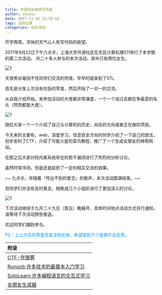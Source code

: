 ```yaml
---
title: 开源社区技术交流会
author: shuosc
date: 2017-11-26 22:59:54
tags: 活动记录
categories: 社区活动
---
```

开学两周，凉快的天气让人有写代码的欲望。

2017年9月22日下午六点半，上海大学开源社区在东区计算机楼511举行了本学期的第二次活动。
共二十多人参与的本次活动，其中只有两位女生。

![1](/img/17秋/2.1.jpg)

天很黑丝毫挡不住同学们交流的热情，早早的就来到了511。

首先是分发上次没有吃饭的零食，然后开始了一对一的交流。

从自我介绍开始，来参加活动的大佬都非常谦虚，一个一个说过去都在争最菜的名头（然而都是大佬）。

![1](/img/17秋/2.2.jpg)

随后大家一个一个介绍了自己与计算机的历史，向往的方向或者正在做的项目。

今天来的主要有，web，深度学习，信息安全方向的同学介绍了一下自己的想法，初步安利了CTF，介绍了可能火星的菜鸟教程，推广了一个生成女朋友的神奇网站。

在那之后大家对校内某系统存在的若干漏洞进行了热烈的分析讨论。

虽然时常冷场，但是还是起到了一定的相互交流的效果。

~~ 九点半，伴随着『传达不到的爱恋』的歌声，本次活动圆满结束。~~

但同学们并没有及时离去，相聚成几个小组织进行了更加深入的讨论。

![1](/img/17秋/2.3.jpg)

下次活动继续于九月二十九日（周五）晚展开，具体时间地点活动方式另行通知，请等待下次活动预告推送。

欢迎同学们踊跃参与。

<font color=#0099ff>PS：上上次买的零食还是没有吃掉，希望留到下个星期不会变质。</font>

| 附录 |
| :------- |
| [CTF-夺旗赛](https://baike.baidu.com/item/ctf/9548546)|
|[Runoob 许多技术的最基本入门学习](http://www.runoob.com)|
|[SoloLearn 许多编程语言的交互式学习](http://www.sololearn.com)|
|[女朋友生成器](https://make.girls.moe)|

